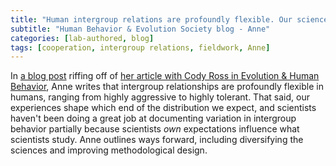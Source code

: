 ```yaml
---
title: "Human intergroup relations are profoundly flexible. Our science needs to catch up."
subtitle: "Human Behavior & Evolution Society blog - Anne"
categories: [lab-authored, blog]
tags: [cooperation, intergroup relations, fieldwork, Anne]
---
```

In [a blog post](https://www.hbes.com/human-intergroup-relations-are-profoundly-flexible/) riffing off of [her article with Cody Ross in Evolution & Human Behavior](https://osf.io/tc7xa/), Anne writes that intergroup relationships are profoundly flexible in humans, ranging from highly aggressive to highly tolerant. That said, our experiences shape which end of the distribution we expect, and scientists haven't been doing a great job at documenting variation in intergroup behavior partially because scientists *own* expectations influence what scientists study. Anne outlines ways forward, including diversifying the sciences and improving methodological design.
